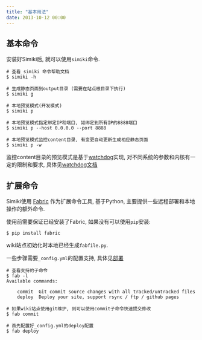 ```yaml
---
title: "基本用法"
date: 2013-10-12 00:00
---
```


## 基本命令 ##

安装好Simiki后, 就可以使用`simiki`命令.

	# 查看 simiki 命令帮助文档
	$ simiki -h

	# 生成静态页面到output目录 (需要在站点根目录下执行)
	$ simiki g

	# 本地预览模式(开发模式)
	$ simiki p
	
	# 本地预览模式指定绑定IP和端口, 如绑定到所有IP的8888端口
	$ simiki p --host 0.0.0.0 --port 8888
	
	# 本地预览模式监控content目录, 有变更自动更新生成相应静态页面
	$ simiki p -w

监控content目录的预览模式是基于[watchdog](https://github.com/gorakhargosh/watchdog)实现, 对不同系统的参数和内核有一定的限制和要求, 具体见[watchdog文档](https://pythonhosted.org/watchdog/installation.html)

## 扩展命令 ##

Simiki使用 [Fabric](http://www.fabfile.org/) 作为扩展命令工具, 基于Python, 主要提供一些远程部署和本地操作的额外命令.

使用前需要保证已经安装了Fabric, 如果没有可以使用`pip`安装:

	$ pip install fabric

wiki站点初始化时本地已经生成`fabfile.py`.

一些步骤需要`_config.yml`的配置支持, 具体见[部署](/zh-docs/deploy.html)

	# 查看支持的子命令
	$ fab -l
	Available commands:

		commit  Git commit source changes with all tracked/untracked files
		deploy  Deploy your site, support rsync / ftp / github pages

	# 如果wiki站点使用git维护, 则可以使用commit子命令快速提交修改
	$ fab commit

	# 首先配置好_config.yml的deploy配置
	$ fab deploy
